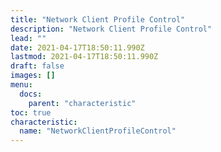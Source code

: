 ```yaml
---
title: "Network Client Profile Control"
description: "Network Client Profile Control"
lead: ""
date: 2021-04-17T18:50:11.990Z
lastmod: 2021-04-17T18:50:11.990Z
draft: false
images: []
menu:
  docs:
    parent: "characteristic"
toc: true
characteristic:
  name: "NetworkClientProfileControl"
---
```

